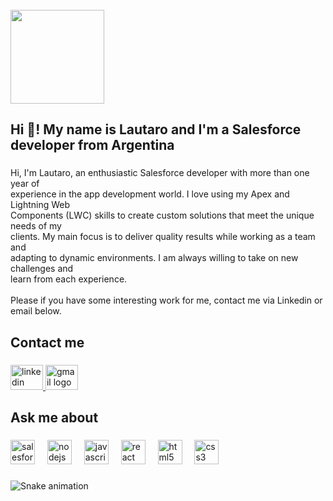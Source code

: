 <br clear="both">

<div align="left">
  <img height="150" src="https://media2.giphy.com/media/OQqWf1JGkgxVgqYv0u/giphy.gif?cid=ecf05e4762oeqof5f00f903dmv6mqzsagq6zy8i6pbtexho0&ep=v1_gifs_search&rid=giphy.gif&ct=g"  />
</div>

###

<h2 align="left">Hi 👋! My name is Lautaro and I'm a Salesforce developer from Argentina</h2>

###

<p align="left">Hi, I'm Lautaro, an enthusiastic Salesforce developer with more than one year of<br>experience in the app development world. I love using my Apex and Lightning Web<br>Components (LWC) skills to create custom solutions that meet the unique needs of my<br>clients. My main focus is to deliver quality results while working as a team and<br>adapting to dynamic environments. I am always willing to take on new challenges and<br>learn from each experience.<br><br>Please if you have some interesting work for me, contact me via Linkedin or email below.</p>

###

<h2 align="left">Contact me</h2>

###

<div align="left">
  <a href="https://www.linkedin.com/in/manfiolautaro/" target="_blank">
    <img src="https://raw.githubusercontent.com/maurodesouza/profile-readme-generator/master/src/assets/icons/social/linkedin/default.svg" width="52" height="40" alt="linkedin logo"  />
  </a>
  <a href="mailto:manfiolautaro@gmail.com" target="_blank">
    <img src="https://raw.githubusercontent.com/maurodesouza/profile-readme-generator/master/src/assets/icons/social/gmail/default.svg" width="52" height="40" alt="gmail logo"  />
  </a>
</div>

###

<h2 align="left">Ask me about</h2>

###

<div align="left">
  <img src="https://cdn.jsdelivr.net/gh/devicons/devicon/icons/salesforce/salesforce-original.svg" height="39" alt="salesforce logo"  />
  <img width="12" />
  <img src="https://cdn.jsdelivr.net/gh/devicons/devicon/icons/nodejs/nodejs-original.svg" height="39" alt="nodejs logo"  />
  <img width="12" />
  <img src="https://cdn.jsdelivr.net/gh/devicons/devicon/icons/javascript/javascript-original.svg" height="39" alt="javascript logo"  />
  <img width="12" />
  <img src="https://cdn.jsdelivr.net/gh/devicons/devicon/icons/react/react-original.svg" height="39" alt="react logo"  />
  <img width="12" />
  <img src="https://cdn.jsdelivr.net/gh/devicons/devicon/icons/html5/html5-original.svg" height="39" alt="html5 logo"  />
  <img width="12" />
  <img src="https://cdn.jsdelivr.net/gh/devicons/devicon/icons/css3/css3-original.svg" height="39" alt="css3 logo"  />
</div>

###

<img src="https://raw.githubusercontent.com/manfiolautaro/manfiolautaro/output/snake.svg" alt="Snake animation" />

###
